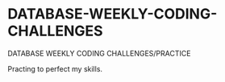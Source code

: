 # DATABASE-WEEKLY-CODING-CHALLENGES
DATABASE WEEKLY CODING CHALLENGES/PRACTICE


Practing to perfect my skills.
